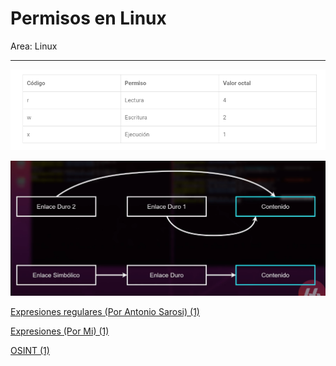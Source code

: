 # Permisos en Linux

Area: Linux

---

[](https://www.pedroventura.com/linux/administracion-de-usuarios-en-linux-crear-borrar-modificar-usuarios-y-grupos/)

![Untitled](Learning%20Notion/Permisos%20en%20Linux%20bf4453fa772d4898a36896472380f8d9/Untitled.png)

![Untitled](Learning%20Notion/Permisos%20en%20Linux%20bf4453fa772d4898a36896472380f8d9/Untitled%201.png)

[Expresiones regulares (Por Antonio Sarosi) (1)](Expresiones%20regulares%20(Por%20Antonio%20Sarosi)%20(1)%2010e12238d214458b88ecf89051d5b88b.md)

[Expresiones (Por Mi) (1)](Expresiones%20(Por%20Mi)%20(1)%20584bed84936c4101ab2d057877e2cadb.md)

[OSINT (1)](OSINT%20(1)%20d99738942e08443cb3cc630b0f24df2a.md)
